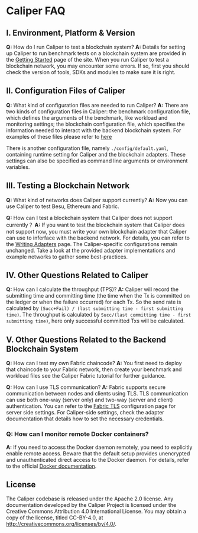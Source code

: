 # Caliper FAQ

## **I. Environment, Platform & Version**

**Q:** How do I run Caliper to test a blockchain system?
**A:** Details for setting up Caliper to run benchmark tests on a blockchain system are provided in the [Getting Started](../index.md) page of the site. When you run Caliper to test a blockchain network, you may encounter some errors. If so, first you should check the version of tools, SDKs and modules to make sure it is right.

## **II. Configuration Files of Caliper**

**Q:** What kind of configuration files are needed to run Caliper?
**A:** There are two kinds of configuration files in Caliper: the benchmark configuration file, which defines the arguments of the benchmark, like workload and monitoring settings; the blockchain configuration file, which specifies the information needed to interact with the backend blockchain system. For examples of these files please refer to [here](https://github.com/hyperledger/caliper-benchmarks)

There is another configuration file, namely `./config/default.yaml`, containing runtime setting for Caliper and the blockchain adapters. These settings can also be specified as command line arguments or environment variables.

## **III. Testing a Blockchain Network**

**Q:** What kind of networks does Caliper support currently?
**A:** Now you can use Caliper to test Besu, Ethereum and Fabric.

**Q:** How can I test a blockchain system that Caliper does not support currently？
**A:** If you want to test the blockchain system that Caliper does not support now, you must write your own blockchain adapter that Caliper can use to inferface with the backend network. For details, you can refer to the [Writing Adapters](../connectors/writing-connectors.md) page. The Caliper-specific configurations remain unchanged. Take a look at the provided adapter implementations and example networks to gather some best-practices.

## **IV. Other Questions Related to Caliper**

**Q:** How can I calculate the throughput (TPS)?
**A:** Caliper will record the submitting time and committing time (the time when the Tx is committed on the ledger or when the failure occurred) for each Tx. So the send rate is calculated by `(Succ+Fail) / (last submitting time - first submitting time)`. The throughput is calculated by `Succ/(last committing time - first submitting time)`, here only successful committed Txs will be calculated.

## V. **Other Questions Related to the Backend Blockchain System**

**Q:** How can I test my own Fabric chaincode?
**A:** You first need to deploy that chaincode to your Fabric network, then create your benchmark and workload files see the Caliper Fabric tutorial for further guidance.

**Q:** How can I use TLS communication?
**A:** Fabric supports secure communication between nodes and clients using TLS. TLS communication can use both one-way (server only) and two-way (server and client) authentication. You can refer to the [Fabric TLS](https://hyperledger-fabric.readthedocs.io/en/release-2.5/enable_tls.html) configuration page for server side settings. For Caliper-side settings, check the adapter documentation that details how to set the necessary credentials.

### **Q:** How can I monitor remote Docker containers?
**A:** If you need to access the Docker daemon remotely, you need to explicitly enable remote access. Beware that the default setup provides unencrypted and unauthenticated direct access to the Docker daemon. For details, refer to the official [Docker documentation](https://success.docker.com/article/how-do-i-enable-the-remote-api-for-dockerd).

## License
The Caliper codebase is released under the Apache 2.0 license. Any documentation developed by the Caliper Project is licensed under the Creative Commons Attribution 4.0 International License. You may obtain a copy of the license, titled CC-BY-4.0, at http://creativecommons.org/licenses/by/4.0/.